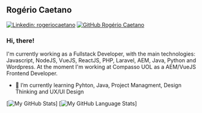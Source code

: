 ## Rogério Caetano

[![Linkedin: rogeriocaetano](https://img.shields.io/badge/-rogeriocaetano-blue?style=flat-square&logo=Linkedin&logoColor=white&link=https://www.linkedin.com/in/rogeriocaetano/)](https://www.linkedin.com/in/rogeriocaetano/)
[![GitHub Rogério Caetano](https://img.shields.io/github/followers/cataua?label=follow&style=social)](https://github.com/cataua)

### Hi, there!

I'm currently working as a Fullstack Developer, with the main technologies: Javascript, NodeJS, VueJS, ReactJS, PHP, Laravel, AEM, Java, Python and Wordpress. At the moment I'm working at Compasso UOL as a AEM/VueJS Frontend Developer.

- 🌱 I’m currently learning Pyhton, Java, Project Managment, Design Thinking and UX/UI Design

[![My GitHub Stats](https://github-readme-stats.vercel.app/api/?username=cataua&count_private=true&theme=tokyonight&showicons=true)]
[![My GitHub Language Stats](https://github-readme-stats.vercel.app/api/top-langs/?username=cataua&langs_count=5&theme=tokyonight)]

